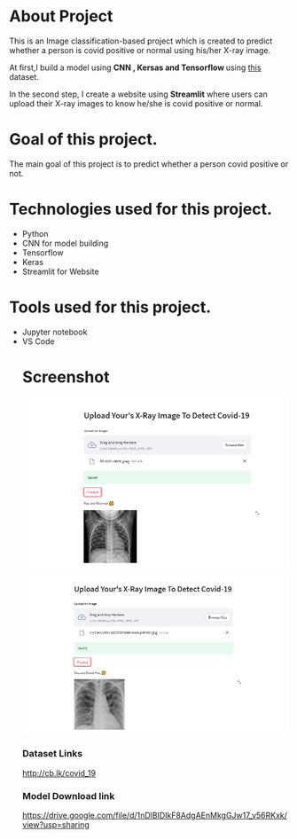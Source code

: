 # About Project
This is an Image classification-based project which is created to predict whether a person is covid positive or normal using his/her X-ray image.

At first,I build a model using <b>CNN , Kersas and Tensorflow </b> using <a href="http://cb.lk/covid_19">this</a> dataset.

In the second step, I create a website using <b>Streamlit</b> where users can upload their X-ray images to know he/she is covid positive or normal.

# Goal of this project.
The main goal of this project is to predict whether a person covid positive or not.

# Technologies used for this project.
<ul>
<li>Python</li>
<li>CNN for model building</li>
<li>Tensorflow</li>
<li>Keras</li>
<li>Streamlit for Website</li>
</ul>

# Tools used for this project.
<ul>
<li>Jupyter notebook</li>
<li>VS Code</li>

# Screenshot

<img src="https://github.com/farhad06/Projects/blob/main/Covid-19/SS/covid_normal.jpg">
<img src="https://github.com/farhad06/Projects/blob/main/Covid-19/SS/covid_pos.jpg">

### Dataset Links

http://cb.lk/covid_19

### Model Download link

https://drive.google.com/file/d/1nDlBIDIkF8AdgAEnMkgGJw17_v56RKxk/view?usp=sharing
